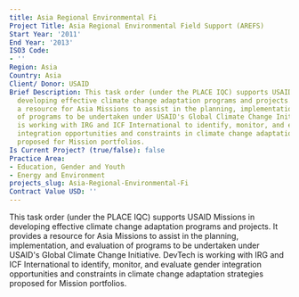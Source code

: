 ```yaml
---
title: Asia Regional Environmental Fi
Project Title: Asia Regional Environmental Field Support (AREFS)
Start Year: '2011'
End Year: '2013'
ISO3 Code:
- ''
Region: Asia
Country: Asia
Client/ Donor: USAID
Brief Description: This task order (under the PLACE IQC) supports USAID Missions in
  developing effective climate change adaptation programs and projects. It provides
  a resource for Asia Missions to assist in the planning, implementation, and evaluation
  of programs to be undertaken under USAID's Global Climate Change Initiative. DevTech
  is working with IRG and ICF International to identify, monitor, and evaluate gender
  integration opportunities and constraints in climate change adaptation strategies
  proposed for Mission portfolios.
Is Current Project? (true/false): false
Practice Area:
- Education, Gender and Youth
- Energy and Environment
projects_slug: Asia-Regional-Environmental-Fi
Contract Value USD: ''
---
```


This task order (under the PLACE IQC) supports USAID Missions in developing effective climate change adaptation programs and projects. It provides a resource for Asia Missions to assist in the planning, implementation, and evaluation of programs to be undertaken under USAID's Global Climate Change Initiative. DevTech is working with IRG and ICF International to identify, monitor, and evaluate gender integration opportunities and constraints in climate change adaptation strategies proposed for Mission portfolios.